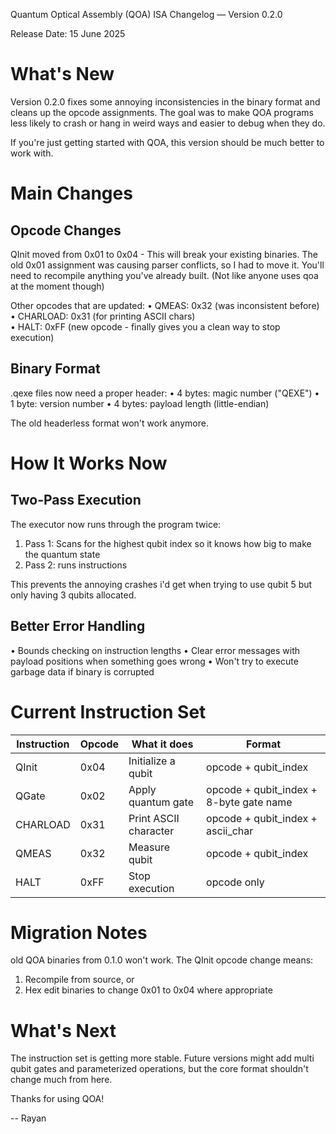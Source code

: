 Quantum Optical Assembly (QOA) ISA Changelog — Version 0.2.0

Release Date: 15 June 2025

What's New
==========

Version 0.2.0 fixes some annoying inconsistencies in the binary format and cleans up the opcode assignments. The goal was to make QOA programs less likely to crash or hang in weird ways and easier to debug when they do.

If you're just getting started with QOA, this version should be much better to work with.

Main Changes
================

Opcode Changes
--------------

QInit moved from 0x01 to 0x04 - This will break your existing binaries. The old 0x01 assignment was causing parser conflicts, so I had to move it. You'll need to recompile anything you've already built. (Not like anyone uses qoa at the moment though)

Other opcodes that are updated:
  • QMEAS: 0x32 (was inconsistent before)
  • CHARLOAD: 0x31 (for printing ASCII chars)  
  • HALT: 0xFF (new opcode - finally gives you a clean way to stop execution)

Binary Format
-------------

.qexe files now need a proper header:
  • 4 bytes: magic number ("QEXE")
  • 1 byte: version number
  • 4 bytes: payload length (little-endian)

The old headerless format won't work anymore.

How It Works Now
================

Two-Pass Execution
------------------

The executor now runs through the program twice:

1. Pass 1: Scans for the highest qubit index so it knows how big to make the quantum state
2. Pass 2: runs instructions

This prevents the annoying crashes i'd get when trying to use qubit 5 but only having 3 qubits allocated.

Better Error Handling
---------------------

  • Bounds checking on instruction lengths
  • Clear error messages with payload positions when something goes wrong
  • Won't try to execute garbage data if binary is corrupted

Current Instruction Set
=======================

Instruction | Opcode | What it does           | Format
----------- | ------ | ---------------------- | --------------------------------------
QInit       | 0x04   | Initialize a qubit     | opcode + qubit_index
QGate       | 0x02   | Apply quantum gate     | opcode + qubit_index + 8-byte gate name
CHARLOAD    | 0x31   | Print ASCII character  | opcode + qubit_index + ascii_char
QMEAS       | 0x32   | Measure qubit          | opcode + qubit_index
HALT        | 0xFF   | Stop execution         | opcode only

Migration Notes
===============

old QOA binaries from 0.1.0 won't work. The QInit opcode change means:
1. Recompile from source, or
2. Hex edit binaries to change 0x01 to 0x04 where appropriate

What's Next
===========

The instruction set is getting more stable. Future versions might add multi qubit gates and parameterized operations, but the core format shouldn't change much from here.

Thanks for using QOA!

-- Rayan
